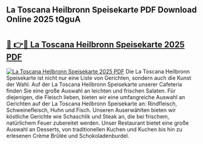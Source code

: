 ## La Toscana Heilbronn Speisekarte PDF Download Online 2025 tQguA

# <h2><a href="http://gcd4k7.nevu.top/?p=La+Toscana+Heilbronn+Speisekarte">🔗 👉🔴 La Toscana Heilbronn Speisekarte 2025 PDF</a></h2>

[![La Toscana Heilbronn Speisekarte 2025 PDF](https://i.imgur.com/dBaPXMq.png)](http://gcd4k7.nevu.top/?p=La+Toscana+Heilbronn+Speisekarte)
Die La Toscana Heilbronn Speisekarte ist nicht nur eine Liste von Gerichten, sondern auch die Kunst der Wahl. Auf der La Toscana Heilbronn Speisekarte unserer Cafeteria finden Sie eine große Auswahl an leichten und frischen Salaten. Für diejenigen, die Fleisch lieben, bieten wir eine umfangreiche Auswahl an Gerichten auf der La Toscana Heilbronn Speisekarte an: Rindfleisch, Schweinefleisch, Huhn und Fisch. Unseren Auserwählten bieten wir köstliche Gerichte wie Schaschlik und Steak an, die bei frischem, natürlichem Feuer zubereitet werden. Unser Restaurant bietet eine große Auswahl an Desserts, von traditionellen Kuchen und Kuchen bis hin zu erlesenen Crème Brûlée und Schokoladenburdel.
